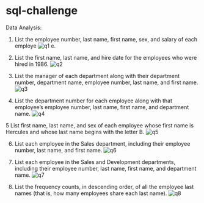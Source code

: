 # sql-challenge
Data Analysis:

1. List the employee number, last name, first name, sex, and salary of each employe
![q1](https://user-images.githubusercontent.com/62813833/209008865-0a96650c-c85e-49d2-aa35-8223d07ca6c3.png)
e.

2. List the first name, last name, and hire date for the employees who were hired in 1986.
![q2](https://user-images.githubusercontent.com/62813833/209009959-6411787d-7550-45bc-beac-663e3c3f546c.PNG)

3. List the manager of each department along with their department number, department name, employee number, last name, and first name.
![q3](https://user-images.githubusercontent.com/62813833/209009974-580e2e46-3a3c-4194-891c-a48a1cd4e53b.PNG)

4. List the department number for each employee along with that employee’s employee number, last name, first name, and department name.
![q4](https://user-images.githubusercontent.com/62813833/209009986-543be8b2-1943-4c41-9b73-7f2cf99a0cb5.PNG)

5 List first name, last name, and sex of each employee whose first name is Hercules and whose last name begins with the letter B.
![q5](https://user-images.githubusercontent.com/62813833/209009996-10ac6a88-cc38-437a-96f4-5ec1a97d47af.PNG)

6. List each employee in the Sales department, including their employee number, last name, and first name.
![q6](https://user-images.githubusercontent.com/62813833/209010004-3c5da496-575f-4887-920e-bb3e1f826647.png)

7. List each employee in the Sales and Development departments, including their employee number, last name, first name, and department name.
![q7](https://user-images.githubusercontent.com/62813833/209010012-410d3d98-0e9e-4831-a82c-e4da4688f624.png)

8. List the frequency counts, in descending order, of all the employee last names (that is, how many employees share each last name).
![q8](https://user-images.githubusercontent.com/62813833/209010022-d93903d7-477d-4c86-8d36-d7bf24a091be.png)
